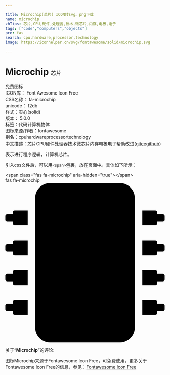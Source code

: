 ```yaml
---

title: Microchip(芯片) ICON转svg、png下载
name: microchip
zhTips: 芯片,CPU,硬件,处理器,技术,微芯片,内存,电极,电子
tags: ["code","computers","objects"]
pre: fas
search: cpu,hardware,processor,technology
image: https://iconhelper.cn/svg/fontawesome/solid/microchip.svg

---
```


# Microchip  <small style="font-size: 60%;font-weight: 100">芯片</small>


<div class="detail-page">
<p>
<span><span class="badge-success badge">免费图标</span> </span>
<br/>
<span>
ICON库：
<span class="badge-secondary badge">Font Awesome Icon Free</span> 
</span>
<br/>
<span>
CSS名称：
<span class="badge-secondary badge">fa-microchip</span> 
</span>
<br/>
<span>
unicode：
<span class="badge-secondary badge">f2db</span> 
<copy-btn content='f2db' btn-title=""></copy-btn>
<copy-btn :content='String.fromCodePoint(parseInt("f2db", 16))' btn-title="复制U"></copy-btn>
</span><br/><span>样式：<span class="badge-light badge">实心(solid)</span></span>
<br/>
<span>
版本：
<span class="badge-secondary badge">5.0.0</span> 
</span><br/><span>标签：<span class="badge-light badge"><router-link to="/tags/code.html">代码</router-link></span><span class="badge-light badge"><router-link to="/tags/computers.html">计算机</router-link></span><span class="badge-light badge"><router-link to="/tags/objects.html">物体</router-link></span></span>
<br/>
<span>图标来源/作者：<span class="badge-light badge">fontawesome</span></span> 
<br/>
<span>别名：<span class="badge-light badge">cpu</span><span class="badge-light badge">hardware</span><span class="badge-light badge">processor</span><span class="badge-light badge">technology</span></span><br/><span class="zh-detail">中文描述：<span class="badge-primary badge">芯片</span><span class="badge-primary badge">CPU</span><span class="badge-primary badge">硬件</span><span class="badge-primary badge">处理器</span><span class="badge-primary badge">技术</span><span class="badge-primary badge">微芯片</span><span class="badge-primary badge">内存</span><span class="badge-primary badge">电极</span><span class="badge-primary badge">电子</span><span class="help-link"><span>帮助改进</span>(<a href="https://gitee.com/liuwave/icon-helper/edit/master/json/fontawesome/solid/microchip.json" target="_blank" rel="noopener noreferrer">gitee</a><a href="https://github.com/liuwave/icon-helper/edit/master/json/fontawesome/solid/microchip.json" target="_blank" rel="noopener noreferrer">github</a></span>)</span><br/>
</p>
</div><div class="description description alert alert-light">表示进行程序逻辑，计算机芯片。</div>
<div class="alert alert-dark">
  <i class="fas fa-microchip fa-xs"></i>
  <i class="fas fa-microchip fa-sm"></i>
  <i class="fas fa-microchip fa-lg"></i>
  <i class="fas fa-microchip fa-2x"></i>
  <i class="fas fa-microchip fa-3x"></i>
  <i class="fas fa-microchip fa-5x"></i>
  <i class="fas fa-microchip fa-7x"></i>
</div>
<div>
  <p>引入css文件后，可以用<code>&lt;span&gt;</code>包裹，放在页面中。具体如下所示：    
  </p>
  <div class="alert alert-primary" style="font-size: 14px">
    &lt;span class="fas fa-microchip" aria-hidden="true"&gt;&lt;/span&gt;
    <copy-btn content='<span class="fas fa-microchip" aria-hidden="true"></span>'></copy-btn>
  </div>
  <div class="alert alert-secondary">
    <i class="fas fa-microchip"
    style="font-size: 24px"
    aria-hidden="true"></i> fas fa-microchip
    <copy-btn content="fas fa-microchip" btn-title="复制图标名称"></copy-btn>
  </div>
</div>
<div id="svg" class="svg-wrap">
<svg xmlns="http://www.w3.org/2000/svg" viewBox="0 0 512 512"><path d="M416 48v416c0 26.51-21.49 48-48 48H144c-26.51 0-48-21.49-48-48V48c0-26.51 21.49-48 48-48h224c26.51 0 48 21.49 48 48zm96 58v12a6 6 0 0 1-6 6h-18v6a6 6 0 0 1-6 6h-42V88h42a6 6 0 0 1 6 6v6h18a6 6 0 0 1 6 6zm0 96v12a6 6 0 0 1-6 6h-18v6a6 6 0 0 1-6 6h-42v-48h42a6 6 0 0 1 6 6v6h18a6 6 0 0 1 6 6zm0 96v12a6 6 0 0 1-6 6h-18v6a6 6 0 0 1-6 6h-42v-48h42a6 6 0 0 1 6 6v6h18a6 6 0 0 1 6 6zm0 96v12a6 6 0 0 1-6 6h-18v6a6 6 0 0 1-6 6h-42v-48h42a6 6 0 0 1 6 6v6h18a6 6 0 0 1 6 6zM30 376h42v48H30a6 6 0 0 1-6-6v-6H6a6 6 0 0 1-6-6v-12a6 6 0 0 1 6-6h18v-6a6 6 0 0 1 6-6zm0-96h42v48H30a6 6 0 0 1-6-6v-6H6a6 6 0 0 1-6-6v-12a6 6 0 0 1 6-6h18v-6a6 6 0 0 1 6-6zm0-96h42v48H30a6 6 0 0 1-6-6v-6H6a6 6 0 0 1-6-6v-12a6 6 0 0 1 6-6h18v-6a6 6 0 0 1 6-6zm0-96h42v48H30a6 6 0 0 1-6-6v-6H6a6 6 0 0 1-6-6v-12a6 6 0 0 1 6-6h18v-6a6 6 0 0 1 6-6z"/></svg>
</div>
<detail full-name='fa-microchip'></detail>
<div class="icon-detail__container">
<p>关于“<b>Microchip</b>”的评论:</p>
</div>
<Vssue title="关于“Microchip”的评论" />    
<div><p>图标Microchip来源于Fontawesome Icon Free，可免费使用，更多关于  Fontawesome Icon Free的信息，参见：<a target="_blank" href="https://iconhelper.cn/fontawesome.html">Fontawesome Icon Free</a>
</p></div>
